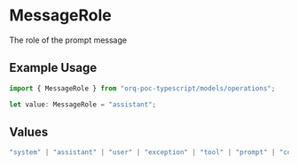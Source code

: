 # MessageRole

The role of the prompt message

## Example Usage

```typescript
import { MessageRole } from "orq-poc-typescript/models/operations";

let value: MessageRole = "assistant";
```

## Values

```typescript
"system" | "assistant" | "user" | "exception" | "tool" | "prompt" | "correction" | "expected_output"
```